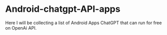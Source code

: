 # Android-chatgpt-API-apps
Here I will be collecting a list of Android Apps ChatGPT that can run for free on OpenAi API.
